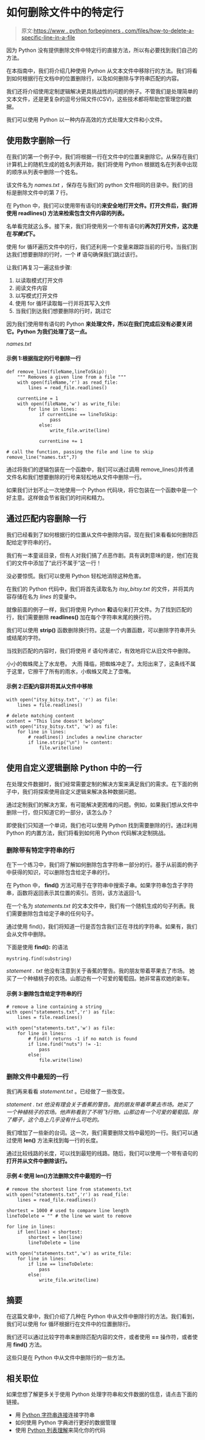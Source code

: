 # 如何删除文件中的特定行

> 原文:[https://www . python forbeginners . com/files/how-to-delete-a-specific-line-in-a-file](https://www.pythonforbeginners.com/files/how-to-delete-a-specific-line-in-a-file)

因为 Python 没有提供删除文件中特定行的直接方法，所以有必要找到我们自己的方法。

在本指南中，我们将介绍几种使用 Python 从文本文件中移除行的方法。我们将看到如何根据行在文档中的位置删除行，以及如何删除与字符串匹配的内容。

我们还将介绍使用定制逻辑解决更具挑战性的问题的例子。不管我们是处理简单的文本文件，还是更复杂的逗号分隔文件(CSV)，这些技术都将帮助您管理您的数据。

我们可以使用 Python 以一种内存高效的方式处理大文件和小文件。

## 使用数字删除一行

在我们的第一个例子中，我们将根据一行在文件中的位置来删除它。从保存在我们计算机上的随机生成的姓名列表开始，我们将使用 Python 根据姓名在列表中出现的顺序从列表中删除一个姓名。

该文件名为 *names.txt* ，保存在与我们的 python 文件相同的目录中。我们的目标是删除文件中的第 7 行。

在 Python 中，我们可以使用带有语句的**来安全地打开文件。打开文件后，我们将使用 **readlines()** 方法来检索包含文件内容的列表。**

名单看完就这么多。接下来，我们将使用另一个带有语句的**再次打开文件，这次是在*写模式*下。**

使用 for 循环遍历文件中的行，我们还利用一个变量来跟踪当前的行号。当我们到达我们想要删除的行时，一个 **if** 语句确保我们跳过该行。

让我们再复习一遍这些步骤:

1.  以读取模式打开文件
2.  阅读文件内容
3.  以写模式打开文件
4.  使用 for 循环读取每一行并将其写入文件
5.  当我们到达我们想要删除的行时，跳过它

因为我们使用带有语句的 Python **来处理文件，所以在我们完成后没有必要关闭它。Python 为我们处理了这一点。**

*names.txt*

#### 示例 1:根据指定的行号删除一行

```
def remove_line(fileName,lineToSkip):
    """ Removes a given line from a file """
    with open(fileName,'r') as read_file:
        lines = read_file.readlines()

    currentLine = 1
    with open(fileName,'w') as write_file:
        for line in lines:
            if currentLine == lineToSkip:
                pass
            else:
                write_file.write(line)

            currentLine += 1

# call the function, passing the file and line to skip
remove_line("names.txt",7) 
```

通过将我们的逻辑包装在一个函数中，我们可以通过调用 remove_lines()并传递文件名和我们想要删除的行号来轻松地从文件中删除一行。

如果我们计划不止一次地使用一个 Python 代码块，将它包装在一个函数中是一个好主意。这样做会节省我们的时间和精力。

## 通过匹配内容删除一行

我们已经看到了如何根据行的位置从文件中删除内容。现在我们来看看如何删除匹配给定字符串的行。

我们有一本童谣目录，但有人对我们搞了点恶作剧。具有讽刺意味的是，他们在我们的文件中添加了“此行不属于”这一行！

没必要惊慌。我们可以使用 Python 轻松地消除这种危害。

在我们的 Python 代码中，我们将首先读取名为 *itsy_bitsy.txt* 的文件，并将其内容存储在名为 *lines* 的变量中。

就像前面的例子一样，我们将使用 Python **和**语句来打开文件。为了找到匹配的行，我们需要删除 **readlines()** 加在每个字符串末尾的换行符。

我们可以使用 **strip()** 函数删除换行符。这是一个内置函数，可以删除字符串开头或结尾的字符。

当找到匹配的内容时，我们将使用 if 语句传递它，有效地将它从旧文件中删除。

小小的蜘蛛爬上了水龙卷。
大雨
降临，把蜘蛛冲走了。太阳出来了，这条线不属于这里，它擦干了所有的雨水，小蜘蛛又爬上了壶嘴。

#### 示例 2:匹配内容并将其从文件中移除

```
with open("itsy_bitsy.txt", 'r') as file:
    lines = file.readlines()

# delete matching content
content = "This line doesn't belong"
with open("itsy_bitsy.txt", 'w') as file:
    for line in lines:
        # readlines() includes a newline character
        if line.strip("\n") != content:
            file.write(line) 
```

## 使用自定义逻辑删除 Python 中的一行

在处理文件数据时，我们经常需要定制的解决方案来满足我们的需求。在下面的例子中，我们将探索使用自定义逻辑来解决各种数据问题。

通过定制我们的解决方案，有可能解决更困难的问题。例如，如果我们想从文件中删除一行，但只知道它的一部分，该怎么办？

即使我们只知道一个单词，我们也可以使用 Python 找到需要删除的行。通过利用 Python 的内置方法，我们将看到如何用 Python 代码解决定制挑战。

### 删除带有特定字符串的行

在下一个练习中，我们将了解如何删除包含字符串一部分的行。基于从前面的例子中获得的知识，可以删除包含给定子串的行。

在 Python 中， **find()** 方法可用于在字符串中搜索子串。如果字符串包含子字符串，函数将返回表示其位置的索引。否则，该方法返回-1。

在一个名为 *statements.txt* 的文本文件中，我们有一个随机生成的句子列表。我们需要删除包含给定子串的任何句子。

通过使用 find()，我们将知道一行是否包含我们正在寻找的字符串。如果有，我们会从文件中删除。

下面是使用 **find():** 的语法

```
mystring.find(substring)
```

*statement . txt*
他没有注意到关于香蕉的警告。我的朋友带着苹果去了市场。
她买了一个种植桃子的农场。山那边有一个可爱的葡萄园。她非常喜欢她的新车。

#### 示例 3:删除包含给定字符串的行

```
# remove a line containing a string
with open("statements.txt",'r') as file:
    lines = file.readlines()

with open("statements.txt",'w') as file:
    for line in lines:
        # find() returns -1 if no match is found
        if line.find("nuts") != -1:
            pass
        else:
            file.write(line) 
```

### 删除文件中最短的一行

我们再来看看 *statement.txt* 。已经做了一些改变。

*statement . txt*
*他没有理会关于香蕉的警告。我的朋友带着苹果去市场。她买了一个种植桃子的农场。他声称看到了不明飞行物。山那边有一个可爱的葡萄园。除了椰子，这个岛上几乎没有什么可吃的。*

我们增加了一些新的台词。这一次，我们需要删除文档中最短的一行。我们可以通过使用 **len()** 方法来找到每一行的长度。

通过比较线路的长度，可以找到最短的线路。随后，我们可以使用一个带有语句的**打开并从文件中删除该行。**

#### 示例 4:使用 len()方法删除文件中最短的一行

```
# remove the shortest line from statements.txt
with open("statements.txt",'r') as read_file:
    lines = read_file.readlines()

shortest = 1000 # used to compare line length
lineToDelete = "" # the line we want to remove

for line in lines:
    if len(line) < shortest:
        shortest = len(line)
        lineToDelete = line

with open("statements.txt",'w') as write_file:
    for line in lines:
        if line == lineToDelete:
            pass
        else:
            write_file.write(line) 
```

## 摘要

在这篇文章中，我们介绍了几种在 Python 中从文件中删除行的方法。我们看到，我们可以使用 for 循环根据行在文件中的位置删除行。

我们还可以通过比较字符串来删除匹配内容的文件，或者使用 **==** 操作符，或者使用 **find()** 方法。

这些只是在 Python 中从文件中删除行的一些方法。

## 相关职位

如果您想了解更多关于使用 Python 处理字符串和文件数据的信息，请点击下面的链接。

*   用 [Python 字符串连接](https://www.pythonforbeginners.com/concatenation/string-concatenation-and-formatting-in-python)连接字符串
*   如何使用 Python 字典进行更好的数据管理
*   使用 [Python 列表理解](https://www.pythonforbeginners.com/basics/list-comprehensions-in-python)来简化你的代码